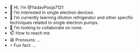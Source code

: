 - 👋 Hi, I’m @YadavPooja7121
- 👀 I’m interested in single electron devices. 
- 🌱 I’m currently learning dilution refrigerator and other specific techniques related to single electron pumps. 
- 💞️ I’m looking to collaborate on none. 
- 📫 How to reach me 
- 😄 Pronouns: ...
- ⚡ Fun fact: ...

<!---
YadavPooja7121/YadavPooja7121 is a ✨ special ✨ repository because its `README.md` (this file) appears on your GitHub profile.
You can click the Preview link to take a look at your changes.
--->
